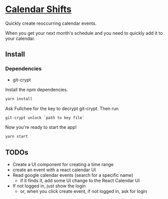 # [Calendar Shifts]()

Quickly create reoccurring calendar events.

When you get your next month's schedule and you need to quickly add it to your calendar.

## Install

### Dependencies

- git-crypt

Install the npm dependencies.

```bash
yarn install
```

Ask Fullchee for the key to decrypt git-crypt. Then run

```bash
git-crypt unlock `path to key file`
```

Now you're ready to start the app!

```bash
yarn start
```

## TODOs

- Create a UI component for creating a time range
- create an event with a react calendar UI
- Read google calendar events (search for a specific name)
  - if it finds it, add some UI change to the React Calendar UI
- If not logged in, just show the login
  - or, when you click create event, if not logged in, ask for login
